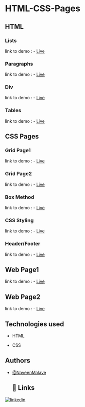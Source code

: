 # HTML-CSS-Pages
## HTML
### Lists
 link to demo : - [Live](https://naveenmalave.github.io/HTML-CSS-Pages/HTML/Lists.html)
 ### Paragraphs
 link to demo : - [Live](https://naveenmalave.github.io/HTML-CSS-Pages/HTML/Paragraphs.html)
### Div
 link to demo : - [Live](https://naveenmalave.github.io/HTML-CSS-Pages/HTML/div.html)
 ###  Tables
 link to demo : - [Live](https://naveenmalave.github.io/HTML-CSS-Pages/HTML/table.html)

## CSS Pages
### Grid Page1
 link to demo : - [Live](https://naveenmalave.github.io/HTML-CSS-Pages/Grid%20method/GRID%20Page1/page.html)
 ### Grid Page2
 link to demo : - [Live](https://naveenmalave.github.io/HTML-CSS-Pages/Grid%20method/GRID%20Page2/index.html)
### Box Method
 link to demo : - [Live](https://naveenmalave.github.io/HTML-CSS-Pages/Box%20method/index.html)
 ### CSS Styling
 link to demo : - [Live](https://naveenmalave.github.io/HTML-CSS-Pages/CSS%20Styling/index.html)
### Header/Footer
 link to demo : - [Live](https://naveenmalave.github.io/HTML-CSS-Pages/Header_Footer/index.html)
 ## Web Page1
 link to demo : - [Live](https://naveenmalave.github.io/HTML-CSS-Pages/webpage1.html)
 ## Web Page2
 link to demo : - [Live](https://naveenmalave.github.io/HTML-CSS-Pages/webpage2.html)
 ## Technologies used

- HTML

- CSS
  
 ## Authors

- [@NaveenMalave](https://github.com/NaveenMalave)
  ## 🔗 Links

[![linkedin](https://img.shields.io/badge/linkedin-0A66C2?style=for-the-badge&logo=linkedin&logoColor=white)](https://www.linkedin.com/in/navanishwara-rao-malave-4ab6ba247)
